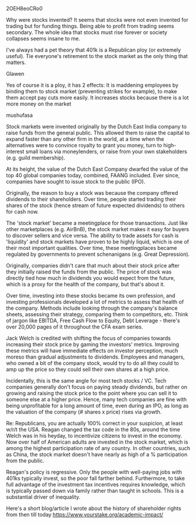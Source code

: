 2OEH8eoCRo0

Why were stocks invented? It seems that stocks were not even invented for trading but for funding things. Being able to profit from trading seems secondary. The whole idea that stocks must rise forever or society collapses seems insane to me.

I've always had a pet theory that 401k is a Republican ploy (or extremely useful). Tie everyone's retirement to the stock market as the only thing that matters.


Glawen

Yes of course it is a ploy, it has 2 effects: It is maddening employees by binding them to stock market (preventing strikes for example), to make them accept pay cuts more easily. It increases stocks because there is a lot more money on the market


mushufasa

Stock markets were invented originally by the Dutch East India company to raise funds from the general public. This allowed them to raise the capital to expand faster than any other firm in the world, at a time when the alternatives were to convince royalty to grant you money, turn to high-interest small loans via moneylenders, or raise from your own stakeholders (e.g. guild membership).

At its height, the value of the Dutch East Company dwarfed the value of the top 40 global companies today, combined, FAANG included. Ever since, companies have sought to issue stock to the public (IPO).

Originally, the reason to buy a stock was because the company offered dividends to their shareholders. Over time, people started trading their shares of the stock (hence stream of future expected dividends) to others for cash now.

The 'stock market' became a meetingplace for those transactions. Just like other marketplaces (e.g. AirBnB), the stock market makes it easy for buyers to discover sellers and vice versa. The ability to trade assets for cash is 'liquidity' and stock markets have proven to be highly liquid, which is one of their most important qualities. Over time, these meetingplaces became regulated by governments to prevent schenanigans (e.g. Great Depression).

Originally, companies didn't care that much about their stock price after they initially raised the funds from the public. The price of stock was directly tied how much in dividends you would expect from the future, which is a proxy for the health of the company, but that's about it.

Over time, investing into these stocks became its own profession, and investing professionals developed a lot of metrics to assess that health of the company. Methods include looking through the company's balance sheets, assessing their strategy, comparing them to competitors, etc. Think of jargon like EBITDA, Free Cash Flow to Equity, Debt Leverage - there's over 20,000 pages of it throughout the CFA exam series.

Jack Welch is credited with shifting the focus of companies towards increasing their stock price by gaming the investors' metrics. Improving these metrics will have immediate effects on investor perception, much moreso than gradual adjustments to dividends. Employees and managers, who owned a bit of the company stock, would try to do all they could to amp up the price so they could sell their own shares at a high price.

Incidentally, this is the same angle for most tech stocks / VC. Tech companies generally don't focus on paying steady dividends, but rather on growing and raising the stock price to the point where you can sell it to someone else at a higher price. Hence, many tech companies are fine with being unprofitable for a long amount of time, even during an IPO, as long as the valuation of the company (# shares x price) rises via growth.

Re: Republicans, you are actually 100% correct in your suspicion, at least w/r/t the USA. Reagan changed the tax code in the 80s, around the time Welch was in his heyday, to incentivize citizens to invest in the economy. Now over half of American adults are invested in the stock market, which is among the highest participation rate of any country. In other countries, such as China, the stock market doesn't have nearly as high of a % participation from the public.

Reagan's policy is regressive. Only the people with well-paying jobs with 401ks typically invest, so the poor fall farther behind. Furthermore, to take full advantage of the investment tax incentives requires knowledge, which is typically passed down via family rather than taught in schools. This is a substantial driver of inequality.

Here's a short blog/article I wrote about the history of shareholder rights from then till today https://www.yourstake.org/academic-impact/
